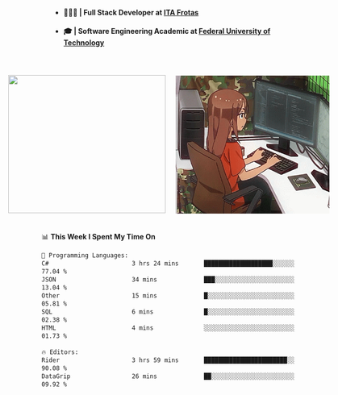 <body style="margin-bottom: 40px; gap: 20px">
  <div style="display: flex; flex-direction: column; width: auto; margin: 0 auto; padding: 20px;">
    <ul style="flex: 1; margin-bottom: 20px;">
      <li><h4>🧑🏽‍💻 | Full Stack Developer at <a href="https://itafrotas.com//">ITA Frotas</a></h4></li>
      <li><h4>🎓 | Software Engineering Academic at <a href="http://www.utfpr.edu.br/">Federal University of Technology</a></h4></li>
      <br/>
    </ul>
    <div style="display: flex; justify-content: center; align-items: center; gap: 20px;">
      <a href="https://skillicons.dev">
        <img width="312" height="274" src="https://skillicons.dev/icons?i=cs,dotnet,php,laravel,ts,js,nodejs,react,swift,java,adonis,postgres,mysql,mongodb,postman,c,heroku,gradle,npm,flutter,docker,aws,redis,kubernetes&theme=light&&perline=4" />
      </a>
      <img width="312" height="274" src="assets/umiko.gif" alt="Computer Boy" />
    </div>
  </div>
</body>


<!--START_SECTION:waka-->
📊 **This Week I Spent My Time On** 

```text
💬 Programming Languages: 
C#                       3 hrs 24 mins       ███████████████████░░░░░░   77.04 % 
JSON                     34 mins             ███░░░░░░░░░░░░░░░░░░░░░░   13.04 % 
Other                    15 mins             █░░░░░░░░░░░░░░░░░░░░░░░░   05.81 % 
SQL                      6 mins              █░░░░░░░░░░░░░░░░░░░░░░░░   02.38 % 
HTML                     4 mins              ░░░░░░░░░░░░░░░░░░░░░░░░░   01.73 % 

🔥 Editors: 
Rider                    3 hrs 59 mins       ███████████████████████░░   90.08 % 
DataGrip                 26 mins             ██░░░░░░░░░░░░░░░░░░░░░░░   09.92 % 
```


<!--END_SECTION:waka-->

<!--
**danielr0d/danielr0d** is a ✨ _special_ ✨ repository because its `README.md` (this file) appears on your GitHub profile.

Here are some ideas to get you started:

- 🔭 I’m currently working on ...
- 🌱 I’m currently learning ...
- 👯 I’m looking to collaborate on ...
- 🤔 I’m looking for help with ...
- 💬 Ask me about ...
- 📫 How to reach me: ...
- 😄 Pronouns: ...
- ⚡ Fun fact: ...
-->
